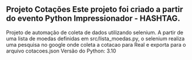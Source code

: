 Projeto Cotações
Este projeto foi criado a partir do evento Python Impressionador - HASHTAG.
----------------------------------------------------------------
Projeto de automação de coleta de dados utilizando selenium.
A partir de uma lista de moedas definidas em src/lista_moedas.py, o selenium realiza uma pesquisa no google onde coleta a cotacao para Real e exporta para o arquivo cotacoes.json
Versão do Python: 3.10
